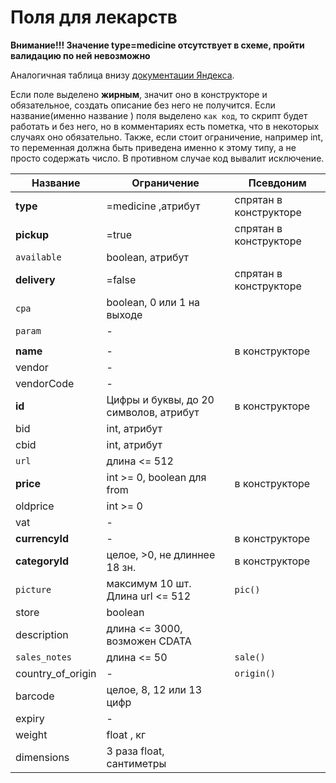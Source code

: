 Поля для лекарств
============

**Внимание!!! Значение type=medicine отсутствует в схеме, пройти валидацию по ней невозможно**

Аналогичная таблица внизу [документации Яндекса](https://yandex.ru/support/partnermarket/export/medicine.html).

Если поле выделено **жирным**, значит оно в конструкторе и обязательное, создать описание без него не получится. Если название(именно название ) поля выделено `как код`, то скрипт будет работать и без него, но в комментариях есть пометка, что в некоторых случаях оно обязательно. Также, если стоит ограничение, например int, то переменная должна быть приведена именно к этому типу, а не просто содержать число. В противном случае код вывалит исключение.


Название	 			| 			Ограничение						| Псевдоним	
----------------------- | 			------------- 					|------------
|**type**				|			=medicine ,атрибут				| спрятан в конструкторе
|**pickup**				|			=true							| спрятан в конструкторе
|`available`			|			boolean, атрибут				|
|**delivery**			|			=false							| спрятан в конструкторе
|`cpa`					| 			boolean, 0 или 1 на выходе		|
|`param`				|						-					|
|						|											|
|**name**				|						-					| в конструкторе
|vendor					|						-					|
|vendorCode				|						-					|
|**id** 				| Цифры и буквы, до 20 символов, атрибут	| в конструкторе
|bid 					| 			int, атрибут					|
|cbid 					| 			int, атрибут					|
|`url`					|				 длина <= 512				| 
|**price**				| 	int >= 0, boolean для from 				| в конструкторе 
|oldprice 				| 					int >= 0				|
|vat 					|						-					|
|**currencyId**			|						-					| в конструкторе
|**categoryId**			| 		целое, >0, не длиннее 18 зн.		| в конструкторе
|`picture`				| 	максимум 10 шт. Длина url <= 512 		| `pic()`
|store					|					boolean					|
|description			| 		длина <= 3000, возможен CDATA		|
|`sales_notes`			| 				длина <= 50					|  `sale()`
|country_of_origin		|						-					| `origin()`
|barcode				| 			целое, 8, 12 или 13 цифр		|
|expiry					|						-					| 
|weight					| 					float , кг				|
|dimensions				| 		3 раза float, сантиметры			|